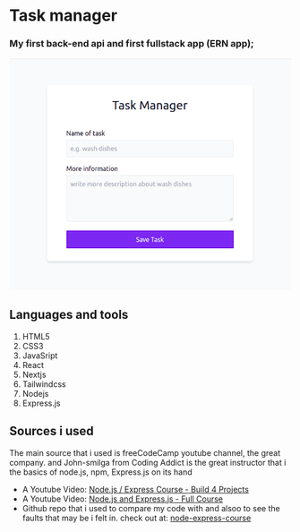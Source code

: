 # Task manager

### My first back-end api and first fullstack app (ERN app);

![task-manager-img](./src/assets/task-manager.png)


## Languages and tools

1. HTML5
2. CSS3
3. JavaSript
4. React
5. Nextjs
6. Tailwindcss
7. Nodejs
8. Express.js

## Sources i used
The main source that i used is freeCodeCamp youtube channel, the great company. and John-smilga from Coding Addict is the great instructor that i the basics of node.js, npm, Express.js on its hand

- A Youtube Video: [Node.js / Express Course - Build 4 Projects](https://www.youtube.com/watch?v=qwfE7fSVaZM&t=319s&pp=ygUTNCBub2RlIGpzIHByb2plY3RzIA%3D%3D)
- A Youtube Video: [Node.js and Express.js - Full Course](https://www.youtube.com/watch?v=Oe421EPjeBE&t=138s&pp=ygUTNCBub2RlIGpzIHByb2plY3RzIA%3D%3D)
- Github repo that i used to compare my code with and alsoo to see the faults that may be i felt in. check out at: [node-express-course](https://github.com/john-smilga/node-express-course)